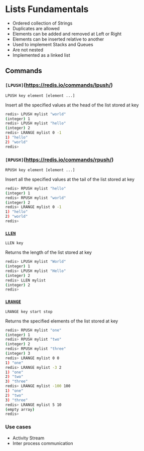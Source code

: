 # Lists Fundamentals

- Ordered collection of Strings
- Duplicates are allowed
- Elements can be added and removed at Left or Right
- Elements can be inserted relative to another
- Used to implement Stacks and Queues 
- Are not nested
- Implemented as a linked list

## Commands 

### `[LPUSH]`(https://redis.io/commands/lpush/)

`LPUSH key element [element ...]`

Insert all the specified values at the head of the list stored at key

```bash
redis> LPUSH mylist "world"
(integer) 1
redis> LPUSH mylist "hello"
(integer) 2
redis> LRANGE mylist 0 -1
1) "hello"
2) "world"
redis> 
```

### `[RPUSH]`(https://redis.io/commands/rpush/)

`RPUSH key element [element ...]`

Insert all the specified values at the tail of the list stored at key

```bash
redis> RPUSH mylist "hello"
(integer) 1
redis> RPUSH mylist "world"
(integer) 2
redis> LRANGE mylist 0 -1
1) "hello"
2) "world"
redis> 
```

### [`LLEN`](https://redis.io/commands/llen/)

`LLEN key`

Returns the length of the list stored at key

```bash
redis> LPUSH mylist "World"
(integer) 1
redis> LPUSH mylist "Hello"
(integer) 2
redis> LLEN mylist
(integer) 2
redis> 
```

### [`LRANGE`](https://redis.io/commands/lrange/)

`LRANGE key start stop`

Returns the specified elements of the list stored at key

```bash
redis> RPUSH mylist "one"
(integer) 1
redis> RPUSH mylist "two"
(integer) 2
redis> RPUSH mylist "three"
(integer) 3
redis> LRANGE mylist 0 0
1) "one"
redis> LRANGE mylist -3 2
1) "one"
2) "two"
3) "three"
redis> LRANGE mylist -100 100
1) "one"
2) "two"
3) "three"
redis> LRANGE mylist 5 10
(empty array)
redis> 
```

### Use cases

- Activity Stream
- Inter process communication
